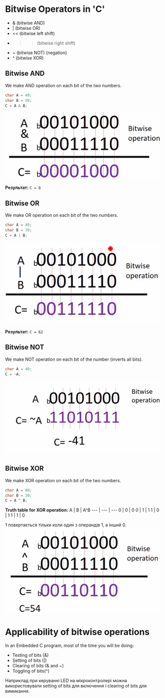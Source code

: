 # Bitwise Operators in 'C'
- & (bitwise AND)
- | (bitwise OR)
- << (bitwise left shift)
- >> (bitwise right shift)
- ~ (bitwise NOT) (negation)
- ^ (bitwise XOR)

## Bitwise AND
We make AND operation on each bit of the two numbers.
```c
char A = 40;
char B = 30;
C = A & B;
```
![alt text](image.png)  

**Результат:** `C = 8`

## Bitwise OR
We make OR operation on each bit of the two numbers.
```c
char A = 40;
char B = 30;
C = A | B;
```
![alt text](image-1.png)  

**Результат:** `C = 62`

## Bitwise NOT
We make NOT operation on each bit of the number (inverts all bits).
```c
char A = 40;
C = ~A;
```
![alt text](image-2.png)

## Bitwise XOR
We make XOR operation on each bit of the two numbers.
```c
char A = 40;
char B = 30;
C = A ^ B;
```
**Truth table for XOR operation:**
A | B | A^B
--- | --- | ---
0 | 0 | 0
0 | 1 | 1
1 | 0 | 1
1 | 1 | 0

1 повертається тільки коли один з операндів 1, а інший 0.  
![alt text](image-3.png)

# Applicability of bitwise operations
In an Embedded C program, most of the time you will be doing:
- Testing of bits (&)
- Setting of bits (|)
- Clearing of bits (& and ~)
- Toggling of bits(^)

Наприклад при керуванні LED на мікроконтролері можна використовувати setting of bits для включення і clearing of bits для вимикання.